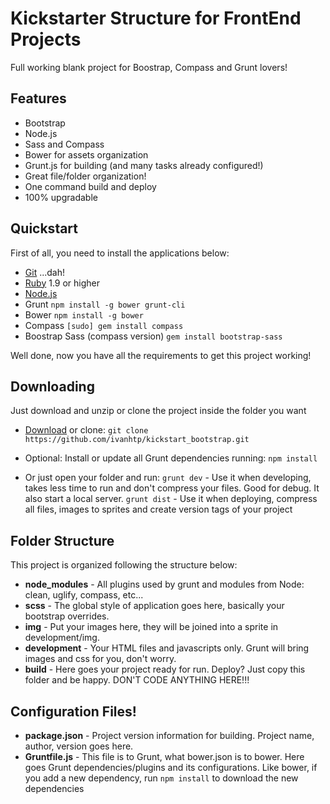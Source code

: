 # Kickstarter Structure for FrontEnd Projects


Full working blank project for Boostrap, Compass and Grunt lovers!

## Features

  * Bootstrap
  * Node.js
  * Sass and Compass
  * Bower for assets organization
  * Grunt.js for building (and many tasks already configured!)
  * Great file/folder organization!
  * One command build and deploy
  * 100% upgradable


## Quickstart

  First of all, you need to install the applications below:
  * [Git](http://git-scm.com/) ...dah!
  * [Ruby](https://www.ruby-lang.org/en/) 1.9 or higher
  * [Node.js](http://nodejs.org)
  * Grunt `npm install -g bower grunt-cli`
  * Bower `npm install -g bower`
  * Compass `[sudo] gem install compass`
  * Boostrap Sass (compass version)  `gem install bootstrap-sass`

  Well done, now you have all the requirements to get this project working!


## Downloading

  Just download and unzip or clone the project inside the folder you want
  * [Download](https://github.com/ivanhtp/kickstart_bootstrap/archive/master.zip) or clone:
  `git clone https://github.com/ivanhtp/kickstart_bootstrap.git`

  * Optional: Install or update all Grunt dependencies running:
  `npm install`

  * Or just open your folder and run:
   `grunt dev`  - Use it when developing, takes less time to run and don't compress your files. Good for debug. It also start a local server.
   `grunt dist`  - Use it when deploying, compress all files, images to sprites and create version tags of your project


## Folder Structure

  This project is organized following the structure below:

  * __node_modules__     - All plugins used by grunt and modules from Node: clean, uglify, compass, etc...
  * __scss__             - The global style of application goes here, basically your bootstrap overrides.
  * __img__              - Put your images here, they will be joined into a sprite in development/img.
  * __development__      - Your HTML files and javascripts only. Grunt will bring images and css for you, don't worry.
  * __build__            - Here goes your project ready for run. Deploy? Just copy this folder and be happy. DON'T CODE ANYTHING HERE!!!



## Configuration Files!

  * __package.json__ - Project version information for building. Project name, author, version goes here.
  * __Gruntfile.js__ - This file is to Grunt, what bower.json is to bower. Here goes Grunt dependencies/plugins and its configurations. Like bower, if you add a new dependency, run `npm install` to download the new dependencies

